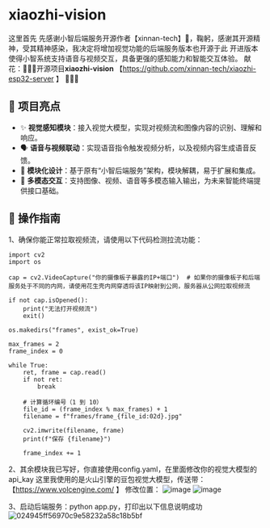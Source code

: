 # xiaozhi-vision

这里首先 先感谢小智后端服务开源作者【xinnan-tech】🌹，鞠躬，感谢其开源精神，受其精神感染，我决定将增加视觉功能的后端服务版本也开源于此
开进版本使得小智系统支持语音与视频交互，具备更强的感知能力和智能交互体验。
献花：🌹🌹🌹开源项目**xiaozhi-vision** 【https://github.com/xinnan-tech/xiaozhi-esp32-server 】 🌹🌹🌹

## 🚀 项目亮点

- ✨ **视觉感知模块**：接入视觉大模型，实现对视频流和图像内容的识别、理解和响应。
- 🗣️ **语音与视频联动**：实现语音指令触发视频分析，以及视频内容生成语音反馈。
- 🎯 **模块化设计**：基于原有“小智后端服务”架构，模块解耦，易于扩展和集成。
- 📡 **多模态交互**：支持图像、视频、语音等多模态输入输出，为未来智能终端提供接口基础。

## 📂 操作指南
1、确保你能正常拉取视频流，请使用以下代码检测拉流功能：
```
import cv2
import os

cap = cv2.VideoCapture("你的摄像板子暴露的IP+端口")  # 如果你的摄像板子和后端服务处于不同的内网，请使用花生壳内网穿透将该IP映射到公网，服务器从公网拉取视频流

if not cap.isOpened():
    print("无法打开视频流")
    exit()

os.makedirs("frames", exist_ok=True)

max_frames = 2
frame_index = 0

while True:
    ret, frame = cap.read()
    if not ret:
        break

    # 计算循环编号（1 到 10）
    file_id = (frame_index % max_frames) + 1
    filename = f"frames/frame_{file_id:02d}.jpg"

    cv2.imwrite(filename, frame)
    print(f"保存 {filename}")

    frame_index += 1

```

2、其余模块我已写好，你直接使用config.yaml，在里面修改你的视觉大模型的api_kay
这里我使用的是火山引擎的豆包视觉大模型，传送带：【https://www.volcengine.com/ 】
修改位置：
![image](https://github.com/user-attachments/assets/5d4fd4b9-fa80-48d9-a356-3a823ee5d92f)
![image](https://github.com/user-attachments/assets/91fe1c31-dffd-4b45-be9e-d6a439468de9)

3、启动后端服务：python app.py，打印出以下信息说明成功
![024945ff56970c9e58232a58c18b5bf](https://github.com/user-attachments/assets/e3afa468-be73-4c00-a709-f57cc18aee3d)


